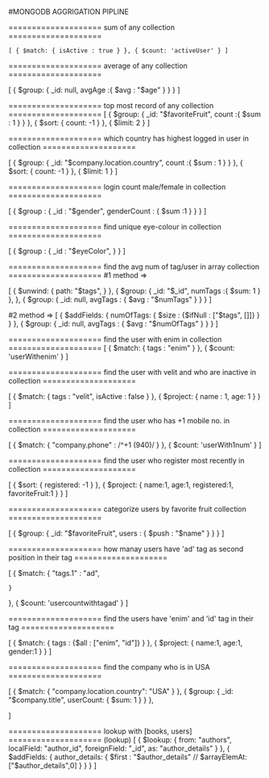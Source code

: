 #MONGODB AGGRIGATION PIPLINE

==================== sum of any collection ====================

`[
  {
    $match: {
    	isActive : true
    }
  },
  {
    $count: 'activeUser'
  }
]`

==================== average of any collection ====================

[
{
$group: {
_id: null,
avgAge :{
$avg : "$age"
}
}
}
]

==================== top most record of any collection ====================
[
{
$group: {
_id: "$favoriteFruit",
count :{
$sum : 1
}
}
},
{
$sort: {
count: -1
}
},
{
$limit: 2
}
]

==================== which country has highest logged in user in collection ====================

[
{
$group: {
_id: "$company.location.country",
count :{
$sum : 1
}
}
},
{
$sort: {
count: -1
}
},
{
$limit: 1
}
]

==================== login count male/female in collection ====================

[
{
$group : {
_id : "$gender",
genderCount : {
$sum :1
}
}
}
]

==================== find unique eye-colour in collection ====================

[
{
$group : {
_id : "$eyeColor",
}
}
]

==================== find the avg num of tag/user in array collection ====================
#1 method =>

[
{
$unwind: {
path: "$tags",
}
},
{
$group: {
_id: "$_id",
numTags :{
$sum: 1
}
},
},
{
$group: {
_id: null,
avgTags : {
$avg : "$numTags"
}
}
}
]

#2 method =>
[
{
$addFields: {
      numOfTags: {
        $size : {$ifNull : ["$tags", []]}
      }
    }
    },
    {
      $group: {
        _id: null,
        avgTags : {
          $avg : "$numOfTags"
}
}
}
]

==================== find the user with enim in collection ====================
[
{
$match: {
tags : "enim"
}
},
{
$count: 'userWithenim'
}
]

==================== find the user with velit and who are inactive in collection ====================

[
{
$match: {
tags : "velit",
isActive : false
}
},
{
$project: {
name : 1,
age: 1
}
}
]

==================== find the user who has +1 mobile no. in collection ====================

[
{
$match: {
"company.phone" : /^\+1 \(940\)/
}
},
{
$count: 'userWith1num'
}
]

==================== find the user who register most recently in collection ====================

[
{
$sort: {
registered: -1
}
},
{
$project: {
name:1,
age:1,
registered:1,
favoriteFruit:1
}
}
]

==================== categorize users by favorite fruit collection ====================

[
{
$group: {
_id: "$favoriteFruit",
users : {
$push : "$name"
}
}
}
]

==================== how manay users have 'ad' tag as second position in their tag ====================

[
{
$match: {
"tags.1" : "ad",

    }

},
{
$count: 'usercountwithtagad'
}
]

==================== find the users have 'enim' and 'id' tag in their tag ====================

[
{
$match: {
      tags : {$all : ["enim", "id"]}
}
},
{
$project: {
name:1,
age:1,
gender:1
}
}
]

==================== find the company who is in USA ====================

[
{
$match: {
      "company.location.country": "USA"
    }
  },
  {
    $group: {
      _id: "$company.title",
userCount: {
$sum: 1
}
}
},

]

==================== lookup with [books, users] ==================== (lookup)
[
{
$lookup: {
      from: "authors",
      localField: "author_id",
      foreignField: "_id",
      as: "author_details"
    }
  },
  {
    $addFields: {
      author_details: {
        $first : "$author_details"
// $arrayElemAt: ["$author_details",0]
}
}
}
]

